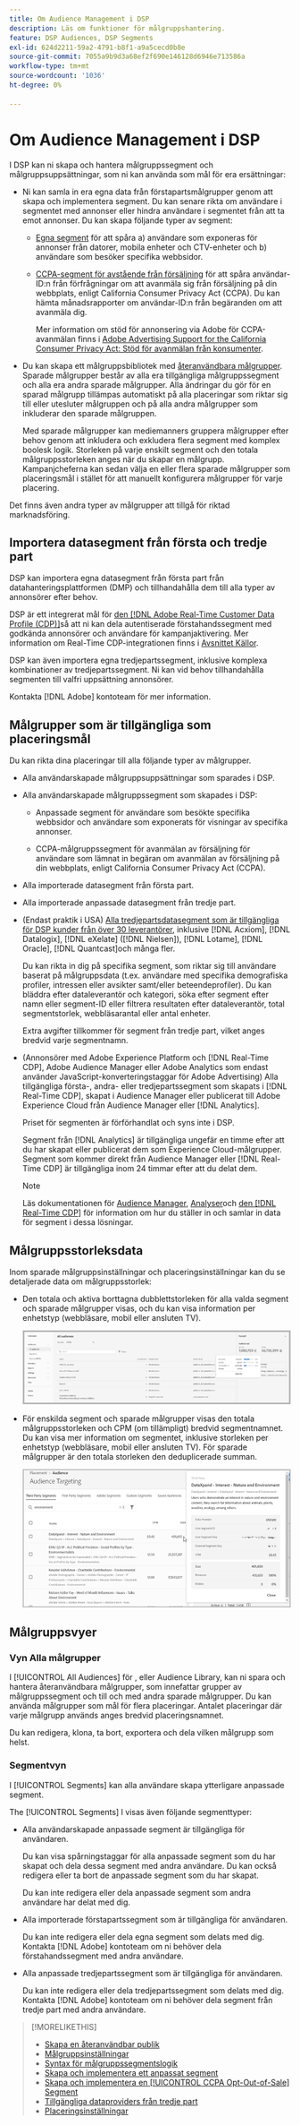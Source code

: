 ```yaml
---
title: Om Audience Management i DSP
description: Läs om funktioner för målgruppshantering.
feature: DSP Audiences, DSP Segments
exl-id: 624d2211-59a2-4791-b8f1-a9a5cecd0b8e
source-git-commit: 7055a9b9d3a68ef2f690e146128d6946e713586a
workflow-type: tm+mt
source-wordcount: '1036'
ht-degree: 0%

---
```


# Om Audience Management i DSP

I DSP kan ni skapa och hantera målgruppssegment och målgruppsuppsättningar, som ni kan använda som mål för era ersättningar:

* Ni kan samla in era egna data från förstapartsmålgrupper genom att skapa och implementera segment. Du kan senare rikta om användare i segmentet med annonser eller hindra användare i segmentet från att ta emot annonser. Du kan skapa följande typer av segment:

   * [Egna segment](/help/dsp/audiences/custom-segment-create.md) för att spåra a) användare som exponeras för annonser från datorer, mobila enheter och CTV-enheter och b) användare som besöker specifika webbsidor.

   * [CCPA-segment för avstående från försäljning](/help/dsp/audiences/ccpa-opt-out-segment-create.md) för att spåra användar-ID:n från förfrågningar om att avanmäla sig från försäljning på din webbplats, enligt California Consumer Privacy Act (CCPA). Du kan hämta månadsrapporter om användar-ID:n från begäranden om att avanmäla dig.

      Mer information om stöd för annonsering via Adobe för CCPA-avanmälan finns i [Adobe Advertising Support for the California Consumer Privacy Act: Stöd för avanmälan från konsumenter](/help/privacy/ccpa-opt-out-of-sale.md).

* Du kan skapa ett målgruppsbibliotek med [återanvändbara målgrupper](/help/dsp/audiences/reusable-audience-create.md). Sparade målgrupper består av alla era tillgängliga målgruppssegment och alla era andra sparade målgrupper. Alla ändringar du gör för en sparad målgrupp tillämpas automatiskt på alla placeringar som riktar sig till eller utesluter målgruppen och på alla andra målgrupper som inkluderar den sparade målgruppen.

   Med sparade målgrupper kan mediemanners gruppera målgrupper efter behov genom att inkludera och exkludera flera segment med komplex boolesk logik. Storleken på varje enskilt segment och den totala målgruppsstorleken anges när du skapar en målgrupp. Kampanjcheferna kan sedan välja en eller flera sparade målgrupper som placeringsmål i stället för att manuellt konfigurera målgrupper för varje placering.

Det finns även andra typer av målgrupper att tillgå för riktad marknadsföring.

## Importera datasegment från första och tredje part

DSP kan importera egna datasegment från första part från datahanteringsplattformen (DMP) och tillhandahålla dem till alla typer av annonsörer efter behov.

DSP är ett integrerat mål för [den [!DNL Adobe Real-Time Customer Data Profile (CDP)]](https://experienceleague.adobe.com/docs/experience-platform/rtcdp/overview.html)så att ni kan dela autentiserade förstahandssegment med godkända annonsörer och användare för kampanjaktivering. Mer information om Real-Time CDP-integrationen finns i [Avsnittet Källor](/help/dsp/audiences/sources/source-about.md).

DSP kan även importera egna tredjepartssegment, inklusive komplexa kombinationer av tredjepartssegment. Ni kan vid behov tillhandahålla segmenten till valfri uppsättning annonsörer.

Kontakta [!DNL Adobe] kontoteam för mer information.

## Målgrupper som är tillgängliga som placeringsmål

Du kan rikta dina placeringar till alla följande typer av målgrupper.

* Alla användarskapade målgruppsuppsättningar som sparades i DSP.

* Alla användarskapade målgruppssegment som skapades i DSP:

   * Anpassade segment för användare som besökte specifika webbsidor och användare som exponerats för visningar av specifika annonser.

   * CCPA-målgruppssegment för avanmälan av försäljning för användare som lämnat in begäran om avanmälan av försäljning på din webbplats, enligt California Consumer Privacy Act (CCPA).

* Alla importerade datasegment från första part.

* Alla importerade anpassade datasegment från tredje part.

* (Endast praktik i USA) [Alla tredjepartsdatasegment som är tillgängliga för DSP kunder från över 30 leverantörer](/help/dsp/audiences/third-party-data-providers.md), inklusive [!DNL Acxiom], [!DNL Datalogix], [!DNL eXelate] ([!DNL Nielsen]), [!DNL Lotame], [!DNL Oracle], [!DNL Quantcast]och många fler.

   Du kan rikta in dig på specifika segment, som riktar sig till användare baserat på målgruppsdata (t.ex. användare med specifika demografiska profiler, intressen eller avsikter samt/eller beteendeprofiler). Du kan bläddra efter dataleverantör och kategori, söka efter segment efter namn eller segment-ID eller filtrera resultaten efter dataleverantör, total segmentstorlek, webbläsarantal eller antal enheter.

   Extra avgifter tillkommer för segment från tredje part, vilket anges bredvid varje segmentnamn.

* (Annonsörer med Adobe Experience Platform och [!DNL Real-Time CDP], Adobe Audience Manager eller Adobe Analytics som endast använder JavaScript-konverteringstaggar för Adobe Advertising) Alla tillgängliga första-, andra- eller tredjepartssegment som skapats i [!DNL Real-Time CDP], skapat i Audience Manager eller publicerat till Adobe Experience Cloud från Audience Manager eller [!DNL Analytics].

   Priset för segmenten är förförhandlat och syns inte i DSP.

   Segment från [!DNL Analytics] är tillgängliga ungefär en timme efter att du har skapat eller publicerat dem som Experience Cloud-målgrupper. Segment som kommer direkt från Audience Manager eller [!DNL Real-Time CDP] är tillgängliga inom 24 timmar efter att du delat dem.

   >[!NOTE]
   >
   >Läs dokumentationen för [Audience Manager](https://experienceleague.adobe.com/docs/audience-manager/user-guide/aam-home.html), [Analyser](https://experienceleague.adobe.com/docs/analytics.html)och [den [!DNL Real-Time CDP]](https://experienceleague.adobe.com/docs/experience-platform/rtcdp/segmentation/segment-builder-guide.html) för information om hur du ställer in och samlar in data för segment i dessa lösningar.

## Målgruppsstorleksdata

Inom sparade målgruppsinställningar och placeringsinställningar kan du se detaljerade data om målgruppsstorlek:

* Den totala och aktiva borttagna dubblettstorleken för alla valda segment och sparade målgrupper visas, och du kan visa information per enhetstyp (webbläsare, mobil eller ansluten TV).

   ![den kombinerade målgruppsstorleken](/help/dsp/assets/audience-size.png)

* För enskilda segment och sparade målgrupper visas den totala målgruppsstorleken och CPM (om tillämpligt) bredvid segmentnamnet. Du kan visa mer information om segmentet, inklusive storleken per enhetstyp (webbläsare, mobil eller ansluten TV). För sparade målgrupper är den totala storleken den deduplicerade summan.

   ![den enskilda segmentstorleken](/help/dsp/assets/audience-size-segment.png)

## Målgruppsvyer

### Vyn Alla målgrupper

I [!UICONTROL All Audiences] för , eller Audience Library, kan ni spara och hantera återanvändbara målgrupper, som innefattar grupper av målgruppssegment och till och med andra sparade målgrupper. Du kan använda målgrupper som mål för flera placeringar. Antalet placeringar där varje målgrupp används anges bredvid placeringsnamnet.

Du kan redigera, klona, ta bort, exportera och dela vilken målgrupp som helst.

### Segmentvyn

I [!UICONTROL Segments] kan alla användare skapa ytterligare anpassade segment.

The [!UICONTROL Segments] I visas även följande segmenttyper:

* Alla användarskapade anpassade segment är tillgängliga för användaren.

   Du kan visa spårningstaggar för alla anpassade segment som du har skapat och dela dessa segment med andra användare. Du kan också redigera eller ta bort de anpassade segment som du har skapat.

   Du kan inte redigera eller dela anpassade segment som andra användare har delat med dig.

* Alla importerade förstapartssegment som är tillgängliga för användaren.

   Du kan inte redigera eller dela egna segment som delats med dig. Kontakta [!DNL Adobe] kontoteam om ni behöver dela förstahandssegment med andra användare.

* Alla anpassade tredjepartssegment som är tillgängliga för användaren.

   Du kan inte redigera eller dela tredjepartssegment som delats med dig. Kontakta [!DNL Adobe] kontoteam om ni behöver dela segment från tredje part med andra användare.

>[!MORELIKETHIS]
>
>* [Skapa en återanvändbar publik](reusable-audience-create.md)
>* [Målgruppsinställningar](audience-settings.md)
>* [Syntax för målgruppssegmentslogik](audience-segment-logic-syntax.md)
>* [Skapa och implementera ett anpassat segment](custom-segment-create.md)
>* [Skapa och implementera en [!UICONTROL CCPA Opt-Out-of-Sale] Segment](ccpa-opt-out-segment-create.md)
>* [Tillgängliga dataproviders från tredje part](third-party-data-providers.md)
>* [Placeringsinställningar](/help/dsp/campaign-management/placements/placement-settings.md)

